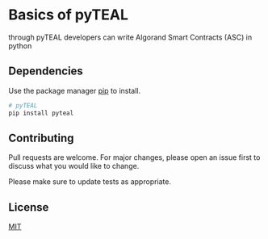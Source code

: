 # Basics of pyTEAL 

through pyTEAL developers can write Algorand Smart Contracts (ASC) in python

## Dependencies 
Use the package manager [pip](https://pip.pypa.io/en/stable/) to install.

```bash
# pyTEAL 
pip install pyteal
```

## Contributing
Pull requests are welcome. For major changes, please open an issue first to discuss what you would like to change.

Please make sure to update tests as appropriate.

## License
[MIT](https://choosealicense.com/licenses/mit/)